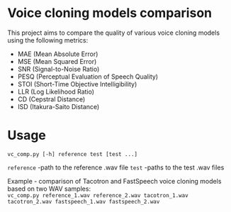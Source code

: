 # Voice cloning models comparison
This project aims to compare the quality of various voice cloning models using the following metrics:
- MAE (Mean Absolute Error)
- MSE (Mean Squared Error)
- SNR (Signal-to-Noise Ratio)
- PESQ (Perceptual Evaluation of Speech Quality)
- STOI (Short-Time Objective Intelligibility)
- LLR (Log Likelihood Ratio)
- CD (Cepstral Distance)
- ISD (Itakura-Saito Distance)

# Usage
```vc_comp.py [-h] reference test [test ...]```

```reference``` -path to the reference .wav file
```test``` -paths to the test .wav files

Example - comparison of Tacotron and FastSpeech voice cloning models based on two WAV samples:  
```vc_comp.py reference_1.wav reference_2.wav tacotron_1.wav tacotron_2.wav fastspeech_1.wav fastspeech_2.wav```

